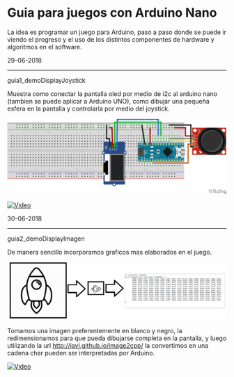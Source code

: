 # Guia para juegos con Arduino Nano

La idea es programar un juego para Arduino, paso a paso donde se puede ir viendo el progreso y el uso de los distintos componentes de hardware y algoritmos en el software.

29-06-2018
**********
guia1_demoDisplayJoystick 

Muestra como conectar la pantalla oled por medio de i2c al arduino nano (tambien se puede aplicar a Arduino UNO), como dibujar una pequeña esfera en la pantalla y controlarla por medio del joystick.

![alt text](https://raw.githubusercontent.com/gsampallo/guiajuego/master/protoboard.png "Esquematico")

[![Video](https://img.youtube.com/vi/HjorjRJRUFs/0.jpg)](https://www.youtube.com/watch?v=HjorjRJRUFs)

30-06-2018
**********
guia2_demoDisplayImagen

De manera sencillo incorporamos graficos mas elaborados en el juego.

![alt text](https://raw.githubusercontent.com/gsampallo/guiajuego/master/procesar_imagenes.png "Imagenes")

Tomamos una imagen preferentemente en blanco y negro, la redimensionamos para que pueda dibujarse completa en la pantalla, y luego utilizando la url http://javl.github.io/image2cpp/ la convertimos en una cadena char pueden ser interpretadas por Arduino.

[![Video](https://img.youtube.com/vi/OMatRmGb0Nk/0.jpg)](https://www.youtube.com/watch?v=OMatRmGb0Nk)
